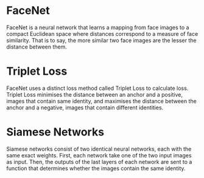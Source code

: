 
# FaceNet
FaceNet is a neural network that learns a mapping from face images to a compact Euclidean space where distances correspond to a measure of face similarity. That is to say, the more similar two face images are the lesser the distance between them.

# Triplet Loss
FaceNet uses a distinct loss method called Triplet Loss to calculate loss. Triplet Loss minimises the distance between an anchor and a positive, images that contain same identity, and maximises the distance between the anchor and a negative, images that contain different identities.

# Siamese Networks
Siamese networks consist of two identical neural networks, each with the same exact weights. First, each network take one of the two input images as input. Then, the outputs of the last layers of each network are sent to a function that determines whether the images contain the same identity.

